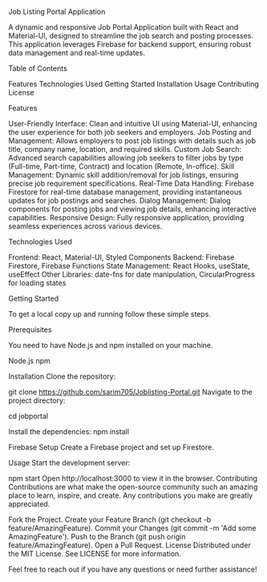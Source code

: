 Job Listing Portal Application

A dynamic and responsive Job Portal Application built with React and Material-UI, designed to streamline the job search and posting processes. This application leverages Firebase for backend support, ensuring robust data management and real-time updates.

Table of Contents

Features
Technologies Used
Getting Started
Installation
Usage
Contributing
License

Features

User-Friendly Interface: Clean and intuitive UI using Material-UI, enhancing the user experience for both job seekers and employers.
Job Posting and Management: Allows employers to post job listings with details such as job title, company name, location, and required skills.
Custom Job Search: Advanced search capabilities allowing job seekers to filter jobs by type (Full-time, Part-time, Contract) and location (Remote, In-office).
Skill Management: Dynamic skill addition/removal for job listings, ensuring precise job requirement specifications.
Real-Time Data Handling: Firebase Firestore for real-time database management, providing instantaneous updates for job postings and searches.
Dialog Management: Dialog components for posting jobs and viewing job details, enhancing interactive capabilities.
Responsive Design: Fully responsive application, providing seamless experiences across various devices.

Technologies Used

Frontend: React, Material-UI, Styled Components
Backend: Firebase Firestore, Firebase Functions
State Management: React Hooks, useState, useEffect
Other Libraries: date-fns for date manipulation, CircularProgress for loading states

Getting Started

To get a local copy up and running follow these simple steps.

Prerequisites

You need to have Node.js and npm installed on your machine.

Node.js
npm

Installation
Clone the repository:

git clone https://github.com/sarim705/Joblisting-Portal.git
Navigate to the project directory:

cd jobportal

Install the dependencies:
npm install

Firebase Setup
Create a Firebase project and set up Firestore.

Usage
Start the development server:

npm start
Open http://localhost:3000 to view it in the browser.
Contributing
Contributions are what make the open-source community such an amazing place to learn, inspire, and create. Any contributions you make are greatly appreciated.

Fork the Project.
Create your Feature Branch (git checkout -b feature/AmazingFeature).
Commit your Changes (git commit -m 'Add some AmazingFeature').
Push to the Branch (git push origin feature/AmazingFeature).
Open a Pull Request.
License
Distributed under the MIT License. See LICENSE for more information.

Feel free to reach out if you have any questions or need further assistance!





